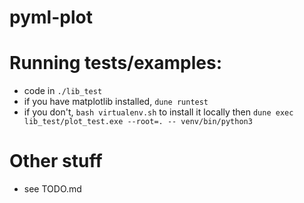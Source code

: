 # pyml-plot

# Running tests/examples:
- code in `./lib_test`
- if you have matplotlib installed, `dune runtest`
- if you don't, `bash virtualenv.sh` to install it locally then
  `dune exec lib_test/plot_test.exe --root=. -- venv/bin/python3`

# Other stuff
- see TODO.md
